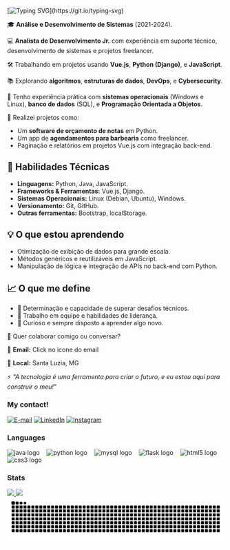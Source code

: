 <img align="right" alt="" height="300px" src="./me.png">

[![Typing SVG](https://readme-typing-svg.demolab.com?font=Fira+Code&pause=1000&color=38C2FF&random=false&width=435&lines=Ol%C3%A1!!+Sou+o+Marcos!)](https://git.io/typing-svg)



<section>
        <p>🎓 <strong> Análise e Desenvolvimento de Sistemas</strong> (2021-2024).</p>
        <p>💻 <strong>Analista de Desenvolvimento Jr.</strong> com experiência em suporte técnico, desenvolvimento de sistemas e projetos freelancer.</p>
        <p>🛠️ Trabalhando em projetos usando <strong>Vue.js</strong>, <strong>Python (Django)</strong>, e <strong>JavaScript</strong>.</p>
        <p>📚 Explorando <strong>algoritmos</strong>, <strong>estruturas de dados</strong>, <strong>DevOps</strong>, e <strong>Cybersecurity</strong>.</p>
        <p>🌟 Tenho experiência prática com <strong>sistemas operacionais</strong> (Windows e Linux), <strong>banco de dados</strong> (SQL), e <strong>Programação Orientada a Objetos</strong>.</p>
        <p>🔧 Realizei projetos como:</p>
        <ul>
            <li>Um <strong>software de orçamento de notas</strong> em Python.</li>
            <li>Um app de <strong>agendamentos para barbearia</strong> como freelancer.</li>
            <li>Paginação e relatórios em projetos Vue.js com integração back-end.</li>
        </ul>
    </section>
    <section>
        <h2>🚀 Habilidades Técnicas</h2>
        <ul>
            <li><strong>Linguagens:</strong> Python, Java, JavaScript.</li>
            <li><strong>Frameworks & Ferramentas:</strong> Vue.js, Django.</li>
            <li><strong>Sistemas Operacionais:</strong> Linux (Debian, Ubuntu), Windows.</li>
            <li><strong>Versionamento:</strong> Git, GitHub.</li>
            <li><strong>Outras ferramentas:</strong> Bootstrap, localStorage.</li>
        </ul>
    </section>
    <section>
        <h2>💡 O que estou aprendendo</h2>
        <ul>
            <li>Otimização de exibição de dados para grande escala.</li>
            <li>Métodos genéricos e reutilizáveis em JavaScript.</li>
            <li>Manipulação de lógica e integração de APIs no back-end com Python.</li>
        </ul>
    </section>
    <section>
        <h2>📈 O que me define</h2>
        <ul>
            <li>📌 Determinação e capacidade de superar desafios técnicos.</li>
            <li>🤝 Trabalho em equipe e habilidades de liderança.</li>
            <li>🌟 Curioso e sempre disposto a aprender algo novo.</li>
        </ul>
    </section>
    <footer>
        <p>💬 Quer colaborar comigo ou conversar?</p>
        <p>📧 <strong>Email:</strong> Click no icone do email</p>
        <p>📍 <strong>Local:</strong> Santa Luzia, MG</p>
        <p>⚡ <em>"A tecnologia é uma ferramenta para criar o futuro, e eu estou aqui para construir o meu!"</em></p>
    </footer>

<h3 align="left">My contact!</h3>

[![E-mail](https://img.shields.io/badge/-Email-000?style=for-the-badge&logo=microsoft-outlook&logoColor=blue&color:FFF)](mailto:marcosviinicius@gmail.com)
[![LinkedIn](https://img.shields.io/badge/-LinkedIn-000?style=for-the-badge&logo=linkedin&logoColor=blue&color:FFF)](https://www.linkedin.com/in/marcos-barbosa-b51516203/)
[![Instagram](https://img.shields.io/badge/-Instagram-000?style=for-the-badge&logo=instagram&logoColor=blue&color:FFF)](https://www.instagram.com/vintec.dev/)

<h3 align="left"> Languages</h3>

<div align="left">
  <img src="https://cdn.jsdelivr.net/gh/devicons/devicon/icons/java/java-original.svg" height="40" alt="java logo"  />
  <img width="8" />
  <img src="https://cdn.jsdelivr.net/gh/devicons/devicon/icons/python/python-original.svg" height="40" alt="python logo"  />
  <img width="8" />
  <img src="https://cdn.jsdelivr.net/gh/devicons/devicon/icons/mysql/mysql-original.svg" height="40" alt="mysql logo"  />
  <img width="8" />
  <img src="https://cdn.jsdelivr.net/gh/devicons/devicon/icons/flask/flask-original.svg" height="40" alt="flask logo"  />
  <img width="8" />
  <img src="https://cdn.jsdelivr.net/gh/devicons/devicon/icons/html5/html5-original.svg" height="40" alt="html5 logo"  />
  <img width="8" />
  <img src="https://cdn.jsdelivr.net/gh/devicons/devicon/icons/css3/css3-original.svg" height="40" alt="css3 logo"  />
  <img width="8" />     
</div>

  
<h3 align="left">Stats</h3>
<div align="Left">
  <a href="https://github.com/MarcossBarbosa">
  <img height="180em" src="https://github-readme-stats.vercel.app/api?username=MarcossBarbosa&hide_title=true&include_all_commits=true&count_private=true&show_icons=true&line_height=25&langs_count=7&line_height=20&border_radius=10&theme=transparent&text_color=FFF&border_color=38C2FFFF&"/>   
  <img height="180em" src="https://github-readme-stats.vercel.app/api/top-langs/?username=MarcossBarbosa&layout=compact&line_height=25&text_color=FFF&border_color=38C2FFFF&title_color=38C2FFFF&langs_count=7&theme=transparent&border_radius=10"/>                       
</div>

<picture>
  <source media="(prefers-color-scheme: dark)" srcset="https://raw.githubusercontent.com/MarcossBarbosa/MarcossBarbosa/output/github-contribution-grid-snake-dark.svg">
  <source media="(prefers-color-scheme: light)" srcset="https://raw.githubusercontent.com/MarcossBarbosa/MarcossBarbosa/output/github-contribution-grid-snake.svg">
  <img alt="github contribution grid snake animation" src="https://raw.githubusercontent.com/MarcossBarbosa/MarcossBarbosa/output/github-contribution-grid-snake.svg">
</picture>
    
<div style="display: inline_block"><br>

 
  
 
